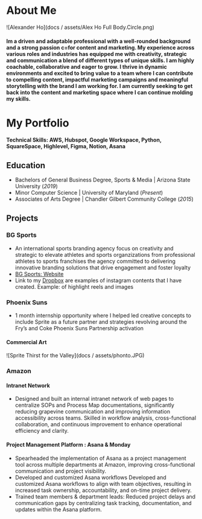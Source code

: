 # About Me

![Alexander Ho](docs / assets/Alex Ho Full Body.Circle.png)
#### Im a driven and adaptable professional with a well-rounded background and a strong passion c=for content and marketing. My experience across various roles and industries has equipped me with creativity, strategic and communication a blend of different types of unique skills. I am highly coachable, collaborative and eager to grow. I thrive in dynamic environments and excited to bring value to a team where I can contribute to compelling content, impactful marketing campaigns and meaningful storytelling with the brand I am working for. I am currently seeking to get back into the content and marketing space where I can continue molding my skills.

# My Portfolio

#### Technical Skills: AWS, Hubspot, Google Workspace, Python, SquareSpace, Highlevel, Figma, Notion, Asana

## Education
- Bachelors of General Business Degree, Sports & Media | Arizona State University (_2019_) 
- Minor Computer Science | University of Maryland (_Present_)
- Associates of Arts Degree | Chandler Gilbert Community College (_2015_)

## Projects
### BG Sports
- An international sports branding agency focus on creativity and strategic to elevate athletes and sports organzizations from  professional athletes to sports franchises the agency committed to delivering innovative branding solutions that drive engagement and foster loyalty
- [BG Sports: Website](https://www.bgseinc.com)
- Link to my [Dropbox](https://www.dropbox.com/scl/fo/00rd5rmpf41rxwjgibaux/AJS9C5VICq_yFOPAgrYW46Y?rlkey=mcs2il5hg61ybh21awc6zf8k4&e=1&dl=0) are examples of instagram contents that I have created. Example: of highlight reels and images
  
### Phoenix Suns
- 1 month internship opportunity where I helped led creative concepts to include Sprite as a future partner and strategies revolving around the Fry’s and Coke Phoenix Suns Partnership activation

#### Commercial Art 
![Sprite Thirst for the Valley](docs / assets/phonto.JPG)

### Amazon
#### Intranet Network
- Designed and built an internal intranet network of web pages to centralize SOPs and Process Map documentations, significantly reducing grapevine communication and improving information accessibility across teams. Skilled in workflow analysis, cross-functional collaboration, and continuous improvement to enhance operational efficiency and clarity. 

#### Project Management Platform : Asana & Monday
- Spearheaded the implementation of Asana as a project management tool across multiple departments at Amazon, improving cross-functional communication and project visibility.
- Developed and customized Asana workflows Developed and customized Asana workflows to align with team objectives, resulting in increased task ownership, accountability, and on-time project delivery.
- Trained team members & department leads: Reduced project delays and communication gaps by centralizing task tracking, documentation, and updates within the Asana platform.

